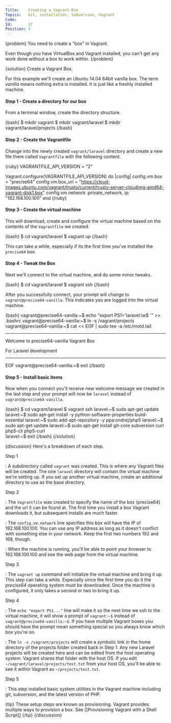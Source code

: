 ```yaml
---
Title:    Creating a Vagrant Box
Topics:   Git, installation, Subversion, Vagrant
Code:     -
Id:       17
Position: 3
---
```


{problem}
You need to create a "box" in Vagrant.

Even though you have VirtualBox and Vagrant installed, you can't get any work done without a box to work within.
{/problem}

{solution}
Create a Vagrant Box.

For this example we'll create an Ubuntu 14.04 64bit vanilla box. The term _vanilla_ means nothing extra is installed. It is just like a freshly installed machine.

#### Step 1 - Create a directory for our box

From a terminal window, create the directory structure.

{bash}
$ mkdir vagrant
$ mkdir vagrant/laravel
$ mkdir vagrant/laravel/projects
{/bash}

#### Step 2 - Create the Vagrantfile

Change into the newly created `vagrant/laravel` directory and create a new file there called `Vagrantfile` with the following content.

{ruby}
VAGRANTFILE_API_VERSION = "2"

Vagrant.configure(VAGRANTFILE_API_VERSION) do |config|
  config.vm.box = "precise64"
  config.vm.box_url = "https://cloud-images.ubuntu.com/vagrant/trusty/current/trusty-server-cloudimg-amd64-vagrant-disk1.box"
  config.vm.network :private_network, ip: "192.168.100.100"
end
{/ruby}

#### Step 3 - Create the virtual machine

This will download, create and configure the virtual machine based on the contents of the `Vagrantfile` we created.

{bash}
$ cd vagrant/laravel
$ vagrant up
{/bash}

This can take a while, especially if its the first time you've installed the `precise64` box.

#### Step 4 - Tweak the Box

Next we'll connect to the virtual machine, and do some minor tweaks.

{bash}
$ cd vagrant/laravel
$ vagrant ssh
{/bash}

After you successfully connect, your prompt will change to `vagrant@precise64-vanilla`. This indicates you are logged into the virtual machine.

{bash}
vagrant@precise64-vanilla:~$ echo "export PS1='laravel:\w\$ '" >> .bashrc
vagrant@precise64-vanilla:~$ ln -s /vagrant/projects
vagrant@precise64-vanilla:~$ cat << EOF | sudo tee -a /etc/motd.tail

***************************************

Welcome to precise64-vanilla Vagrant Box

For Laravel development

***************************************
EOF
vagrant@precise64-vanilla:~$ exit
{/bash}

#### Step 5 - Install basic items

Now when you connect you'll receive new welcome message we created in the last step and your prompt will now be `laravel` instead of `vagrant@precise64-vanilla`.

{bash}
$ cd vagrant/laravel
$ vagrant ssh
laravel:~$ sudo apt-get update
laravel:~$ sudo apt-get install -y python-software-properties build-essential
laravel:~$ sudo add-apt-repository -y ppa:ondrej/php5
laravel:~$ sudo apt-get update
laravel:~$ sudo apt-get install git-core subversion curl php5-cli php5-curl \
laravel:~$ exit
{/bash}
{/solution}

{discussion}
Here's a breakdown of each step.

Step 1

: A subdirectory called `vagrant` was created. This is where any Vagrant files will be created. The one `laravel` directory will contain the virtual machine we're setting up. If you set up another virtual machine, create an additional directory to use as the base directory.

Step 2

: The `Vagrantfile` was created to specify the name of the box (precise64) and the url it can be found at. The first time you install a box Vagrant downloads it, but subsequent installs are much faster.

: The `config.vm.network` line specifies this box will have the IP of 192.168.100.100. You can use any IP address as long as it doesn't conflict with something else in your network. Keep the first two numbers 192 and 168, though.

: When the machine is running, you'll be able to point your browser to 192.168.100.100 and see the web page from the virtual machine.

Step 3

: The `vagrant up` command will initialize the virtual machine and bring it up. This step can take a while. Especially since the first time you do it the _precise64_ operating system must be downloaded. Once the machine is configured, it only takes a second or two to bring it up.

Step 4

: The `echo "export PS1..."` line will make it so the next time we ssh to the virtual machine, it will show a prompt of `vagrant:~$` instead of `vagrant@precise64-vanilla:~$`. If you have multiple Vagrant boxes you should have the prompt mean something special so you always know which box you're on.

: The `ln -s /vagrant/projects` will create a symbolic link in the home directory of the projects folder created back in Step 1. Any new Laravel projects will be created here and can be edited from the host operating system. Vagrant shares that folder with the host OS. If you edit `~/vagrant/laravel/projects/test.txt` from your host OS, you'll be able to see it within Vagrant as `~/projects/test.txt`.

Step 5

: This step installed basic system utilities in the Vagrant machine including git, subversion, and the latest version of PHP.

{tip}
These setup steps are known as provisioning. Vagrant provides multiple ways to provision a box. See [[Provisioning Vagrant with a Shell Script]]
{/tip}
{/discussion}
